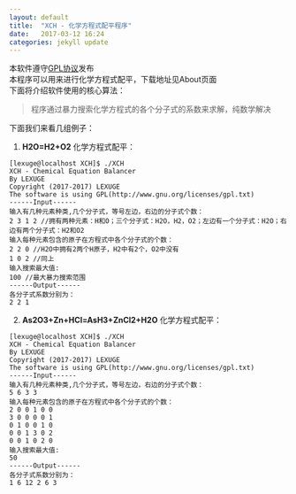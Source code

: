 ```yaml
---
layout: default
title:  "XCH - 化学方程式配平程序"
date:   2017-03-12 16:24
categories: jekyll update
---
```

本软件遵守[GPL协议](http://www.gnu.org/licenses/gpl.txt)发布  
本程序可以用来进行化学方程式配平，下载地址见About页面  
下面将介绍软件使用的核心算法：  
> 程序通过暴力搜索化学方程式的各个分子式的系数来求解，纯数学解决  

下面我们来看几组例子：  
1. **H2O=H2+O2** 化学方程式配平：  
```
[lexuge@localhost XCH]$ ./XCH
XCH - Chemical Equation Balancer
By LEXUGE
Copyright (2017-2017) LEXUGE
The software is using GPL(http://www.gnu.org/licenses/gpl.txt)
------Input------
输入有几种元素种类,几个分子式，等号左边，右边的分子式个数：
2 3 1 2 //拥有两种元素：H和O；三个分子式：H2O，H2，O2；左边有一个分子式：H2O；右边有两个分子式：H2和O2
输入每种元素包含的原子在方程式中各个分子式的个数：
2 2 0 //H2O中拥有2两个H原子，H2中有2个，O2中没有
1 0 2 //同上
输入搜索最大值:
100 //最大暴力搜索范围
------Output------
各分子式系数分别为：
2 2 1
```

2. **As2O3+Zn+HCl=AsH3+ZnCl2+H2O** 化学方程式配平：  
```
[lexuge@localhost XCH]$ ./XCH
XCH - Chemical Equation Balancer
By LEXUGE
Copyright (2017-2017) LEXUGE
The software is using GPL(http://www.gnu.org/licenses/gpl.txt)
------Input------
输入有几种元素种类,几个分子式，等号左边，右边的分子式个数：
5 6 3 3
输入每种元素包含的原子在方程式中各个分子式的个数：
2 0 0 1 0 0
3 0 0 0 0 1
0 1 0 0 1 0
0 0 1 3 0 2
0 0 1 0 2 0
输入搜索最大值:
50
------Output------
各分子式系数分别为：
1 6 12 2 6 3
```
